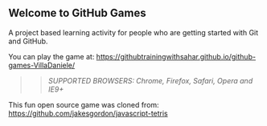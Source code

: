 ## Welcome to GitHub Games

A project based learning activity for people who are getting started with Git and GitHub.

You can play the game at: https://githubtrainingwithsahar.github.io/github-games-VillaDaniele/

>> _*SUPPORTED BROWSERS*: Chrome, Firefox, Safari, Opera and IE9+_

This fun open source game was cloned from: https://github.com/jakesgordon/javascript-tetris
